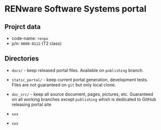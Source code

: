 # RENware Software Systems portal

## Projrct data

* code-name: `renpo`
* p/n: `0000-0112` (T2 class)




## Directories

* `docs/` - keep released portal files. Available on `publishing` branch.

* `static_portal/` - keep current portal generation, development tests. Files are not guaranteed on `git` but only local clone.

* `doc_src/` - keep all source document, pages, pictures, etc. Guaranteed on all working branches except `publishing` whixh is dedicated to GitHub releasing portal site

* `xxx` 

* `xxx` 




